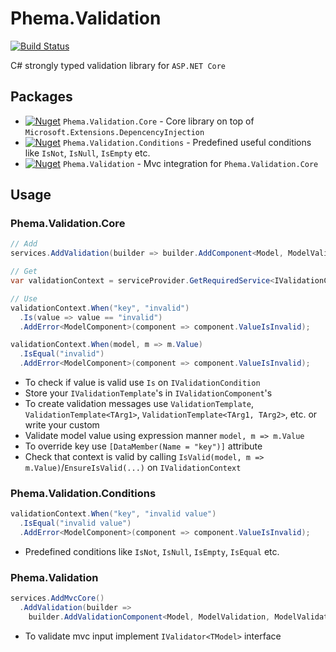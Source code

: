 # Phema.Validation

[![Build Status](https://cloud.drone.io/api/badges/phema-team/Phema.Validation/status.svg)](https://cloud.drone.io/phema-team/Phema.Validation) 

C# strongly typed validation library for `ASP.NET Core`

## Packages

- [![Nuget](https://img.shields.io/nuget/v/Phema.Validation.Core.svg)](https://www.nuget.org/packages/Phema.Validation.Core) `Phema.Validation.Core` - Core library on top of `Microsoft.Extensions.DepencencyInjection`
- [![Nuget](https://img.shields.io/nuget/v/Phema.Validation.Conditions.svg)](https://www.nuget.org/packages/Phema.Validation.Conditions) `Phema.Validation.Conditions` - Predefined useful conditions like `IsNot`, `IsNull`, `IsEmpty` etc.
- [![Nuget](https://img.shields.io/nuget/v/Phema.Validation.svg)](https://www.nuget.org/packages/Phema.Validation) `Phema.Validation` - Mvc integration for `Phema.Validation.Core`

## Usage

### Phema.Validation.Core

```csharp
// Add
services.AddValidation(builder => builder.AddComponent<Model, ModelValidationComponent>());

// Get
var validationContext = serviceProvider.GetRequiredService<IValidationContext>();

// Use
validationContext.When("key", "invalid")
  .Is(value => value == "invalid")
  .AddError<ModelComponent>(component => component.ValueIsInvalid);

validationContext.When(model, m => m.Value)
  .IsEqual("invalid")
  .AddError<ModelComponent>(component => component.ValueIsInvalid);
```

- To check if value is valid use `Is` on `IValidationCondition`
- Store your `IValidationTemplate`'s in `IValidationComponent`'s
- To create validation messages use `ValidationTemplate`, `ValidationTemplate<TArg1>`, `ValidationTemplate<TArg1, TArg2>`, etc. or write your custom
- Validate model value using expression manner `model, m => m.Value`
- To override key use `[DataMember(Name = "key")]` attribute
- Check that context is valid by calling `IsValid(model, m => m.Value)`/`EnsureIsValid(...)` on `IValidationContext`

### Phema.Validation.Conditions

```csharp
validationContext.When("key", "invalid value")
  .IsEqual("invalid value")
  .AddError<ModelComponent>(component => component.ValueIsInvalid);
```

- Predefined conditions like `IsNot`, `IsNull`, `IsEmpty`, `IsEqual` etc.

### Phema.Validation

```csharp
services.AddMvcCore()
  .AddValidation(builder =>
    builder.AddValidationComponent<Model, ModelValidation, ModelValidationComponent>())
```

- To validate mvc input implement `IValidator<TModel>` interface